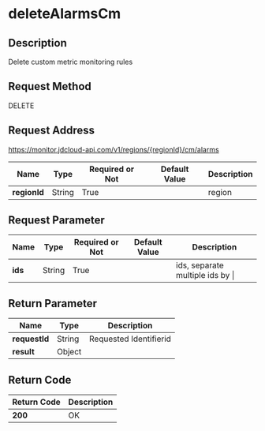 # deleteAlarmsCm


## Description
Delete custom metric monitoring rules

## Request Method
DELETE

## Request Address
https://monitor.jdcloud-api.com/v1/regions/{regionId}/cm/alarms

|Name|Type|Required or Not|Default Value|Description|
|---|---|---|---|---|
|**regionId**|String|True| |region|

## Request Parameter
|Name|Type|Required or Not|Default Value|Description|
|---|---|---|---|---|
|**ids**|String|True| |ids, separate multiple ids by \||


## Return Parameter
|Name|Type|Description|
|---|---|---|
|**requestId**|String|Requested Identifierid|
|**result**|Object| |


## Return Code
|Return Code|Description|
|---|---|
|**200**|OK|

